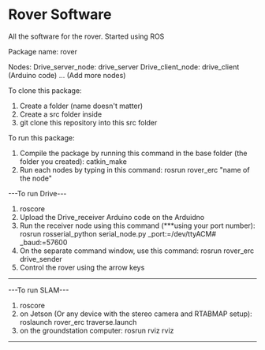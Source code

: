 # Rover Software
All the software for the rover. Started using ROS

Package name: rover

Nodes:
Drive_server_node: drive_server
Drive_client_node: drive_client (Arduino code)
... (Add more nodes)


To clone this package:

1) Create a folder (name doesn't matter)
2) Create a src folder inside
3) git clone this repository into this src folder

To run this package:

1) Compile the package by running this command in the base folder (the folder you created):
  catkin_make
2) Run each nodes by typing in this command:
  rosrun rover_erc "name of the node"
  
  
---To run Drive---

1) roscore 
2) Upload the Drive_receiver Arduino code on the Arduidno
3) Run the receiver node using this command (***using your port number): rosrun rosserial_python serial_node.py _port:=/dev/ttyACM# _baud:=57600
4) On the separate command window, use this command: rosrun rover_erc drive_sender
5) Control the rover using the arrow keys

---
---To run SLAM---

1) roscore
2) on Jetson (Or any device with the stereo camera and RTABMAP setup): roslaunch rover_erc traverse.launch
3) on the groundstation computer: rosrun rviz rviz

---
